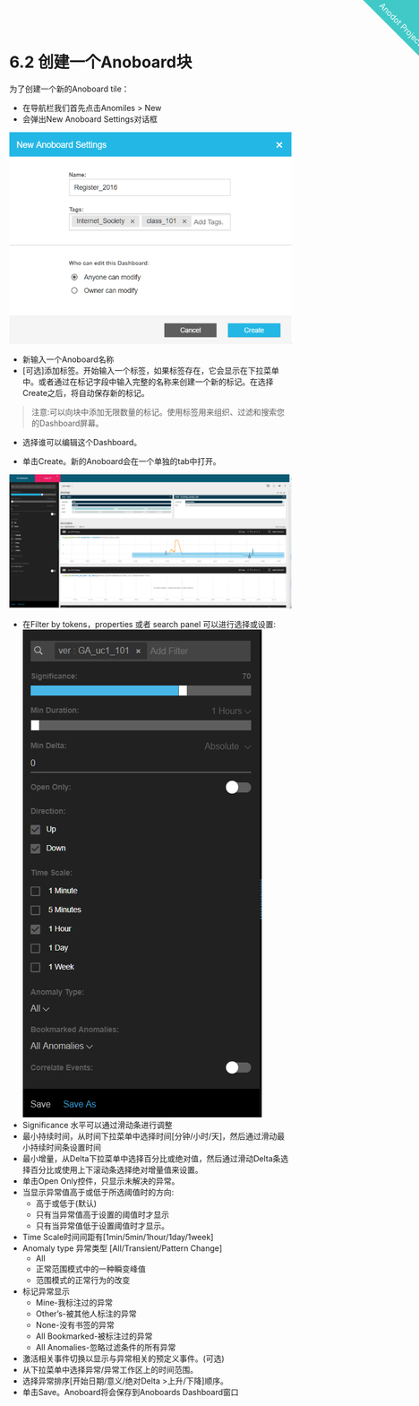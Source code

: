 
<html>
    <a href="http://anodot.nie.netease.com/" class="homepage-corner" aria-label="View source on Github">
        <svg width="100" height="100" viewBox="0 0 250 250" style="fill:#40c9c6; color:#fff; position: fixed; top: 0; border: 0; right: 0;" aria-hidden="true">
            <path d="M0,0 L250,250 L250,0 Z"></path>
            <text x="40" y="40" fill="white" style="font-size: 36px;" size="20" transform="rotate(45 70,70)">Anodot Project</text>
        </svg>
    </a>
    </style>
</html>


# 6.2 创建一个Anoboard块

为了创建一个新的Anoboard tile：
- 在导航栏我们首先点击Anomiles > New
- 会弹出New Anoboard Settings对话框

![image](2_create_anoboard_tile/create_anoboard_01.png)
  - 新输入一个Anoboard名称
  - [可选]添加标签。开始输入一个标签，如果标签存在，它会显示在下拉菜单中。或者通过在标记字段中输入完整的名称来创建一个新的标记。在选择Create之后，将自动保存新的标记。
  > 注意:可以向块中添加无限数量的标记。使用标签用来组织、过滤和搜索您的Dashboard屏幕。

  - 选择谁可以编辑这个Dashboard。

- 单击Create。新的Anoboard会在一个单独的tab中打开。

![image](2_create_anoboard_tile/create_anoboard_02.png)

- 在Filter by tokens，properties 或者 search panel 可以进行选择或设置:
![image](2_create_anoboard_tile/create_anoboard_03.png)
- Significance 水平可以通过滑动条进行调整
- 最小持续时间，从时间下拉菜单中选择时间[分钟/小时/天]，然后通过滑动最小持续时间条设置时间
- 最小增量，从Delta下拉菜单中选择百分比或绝对值，然后通过滑动Delta条选择百分比或使用上下滚动条选择绝对增量值来设置。
- 单击Open Only控件，只显示未解决的异常。
- 当显示异常值高于或低于所选阈值时的方向:
  - 高于或低于(默认)
  - 只有当异常值高于设置的阈值时才显示
  - 只有当异常值低于设置阈值时才显示。
- Time Scale时间间距有[1min/5min/1hour/1day/1week]
- Anomaly type 异常类型 [All/Transient/Pattern Change]
  - All
  - 正常范围模式中的一种瞬变峰值
  - 范围模式的正常行为的改变
- 标记异常显示
  - Mine-我标注过的异常
  - Other’s-被其他人标注的异常
  - None-没有书签的异常
  - All Bookmarked-被标注过的异常
  - All Anomalies-忽略过滤条件的所有异常
- 激活相关事件切换以显示与异常相关的预定义事件。(可选)
- 从下拉菜单中选择异常/异常工作区上的时间范围。
- 选择异常排序[开始日期/意义/绝对Delta >上升/下降]顺序。
- 单击Save。Anoboard将会保存到Anoboards Dashboard窗口
